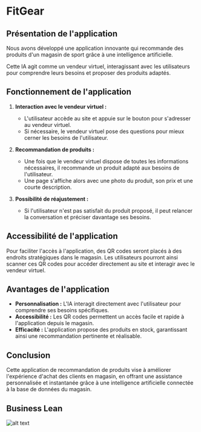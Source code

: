 # FitGear

## Présentation de l'application

Nous avons développé une application innovante qui recommande des produits d'un magasin de sport grâce à une intelligence artificielle. 

Cette IA agit comme un vendeur virtuel, interagissant avec les utilisateurs pour comprendre leurs besoins et proposer des produits adaptés.

## Fonctionnement de l'application

1. **Interaction avec le vendeur virtuel :**
   - L'utilisateur accède au site et appuie sur le bouton pour s'adresser au vendeur virtuel.
   - Si nécessaire, le vendeur virtuel pose des questions pour mieux cerner les besoins de l'utilisateur.

2. **Recommandation de produits :**
   - Une fois que le vendeur virtuel dispose de toutes les informations nécessaires, il recommande un produit adapté aux besoins de l'utilisateur.
   - Une page s'affiche alors avec une photo du produit, son prix et une courte description.

3. **Possibilité de réajustement :**
   - Si l'utilisateur n'est pas satisfait du produit proposé, il peut relancer la conversation et préciser davantage ses besoins.

## Accessibilité de l'application

Pour faciliter l'accès à l'application, des QR codes seront placés à des endroits stratégiques dans le magasin. Les utilisateurs pourront ainsi scanner ces QR codes pour accéder directement au site et interagir avec le vendeur virtuel.

## Avantages de l'application

- **Personnalisation :** L'IA interagit directement avec l'utilisateur pour comprendre ses besoins spécifiques.
- **Accessibilité :** Les QR codes permettent un accès facile et rapide à l'application depuis le magasin.
- **Efficacité :** L'application propose des produits en stock, garantissant ainsi une recommandation pertinente et réalisable.

## Conclusion

Cette application de recommandation de produits vise à améliorer l'expérience d'achat des clients en magasin, en offrant une assistance personnalisée et instantanée grâce à une intelligence artificielle connectée à la base de données du magasin.

## Business Lean

![alt text](https://github.com/KTrevis/gottagohack/blob/main/business-lean.png?raw=true)
